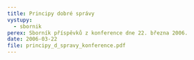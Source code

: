 ```yaml
---
title: Principy dobré správy
vystupy:
  - sbornik
perex: Sborník příspěvků z konference dne 22. března 2006.
date: 2006-03-22
file: principy_d_spravy_konference.pdf
---
```

